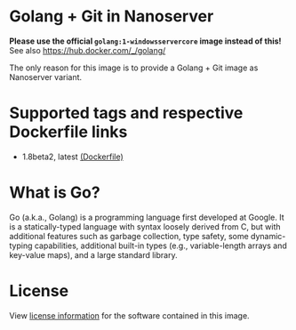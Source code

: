 # Golang + Git in Nanoserver

**Please use the official `golang:1-windowsservercore` image instead of this!** See also https://hub.docker.com/_/golang/

The only reason for this image is to provide a Golang + Git image as Nanoserver variant.

# Supported tags and respective Dockerfile links

* 1.8beta2, latest [(Dockerfile)](https://github.com/StefanScherer/dockerfiles-windows/blob/main/golang/Dockerfile)

# What is Go?
Go (a.k.a., Golang) is a programming language first developed at Google. It is a statically-typed language with syntax loosely derived from C, but with additional features such as garbage collection, type safety, some dynamic-typing capabilities, additional built-in types (e.g., variable-length arrays and key-value maps), and a large standard library.

# License
View [license information](https://golang.org/LICENSE) for the software contained in this image.
